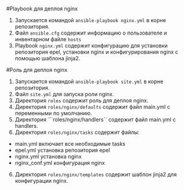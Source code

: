 #Playbook для деплоя nginx

1. Запускается командой ```ansible-playbook nginx.yml``` в корне репозитория.
2. Файл ```ansible.cfg``` содержит информацию о пользователе и инвентарном файле ```hosts```
3. Playbook ```nginx.yml``` содержит конфигурацию для установки репозитория epel, установки nginx и конфигурирования nginx с помощью шаблона jinja2.

#Роль для деплоя nginx

1. Запускается командой ```ansible-playbook site.yml``` в корне репозитория.
2. Файл ```site.yml``` для запуска роли nginx.
2. Директория ```roles``` содержит роль для деплоя nginx.
3. Директория ```roles/nginx/defaults``` содержит файл main.yml с переменными по умолчанию.
4. Директория ```roles/nginx/handlers`` содержит файл main.yml с handlers.
5. Директория ```roles/nginx/tasks``` содержит файлы:

- main.yml включает все необходимые tasks
- epel.yml установка репозитория epel
- nginx.yml установка nginx
- nginx_conf.yml конфигурация nginx

6. Директория ```roles/nginx/templates``` содержит шаблон jinja2 для конфигурации nginx.
